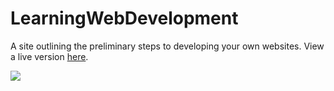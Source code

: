 # LearningWebDevelopment
A site outlining the preliminary steps to developing your own websites. View a live version [here](https://aekari.github.io/Learning-Web-Development/).

![](https://aekari.github.io/Learning-Web-Development/)
